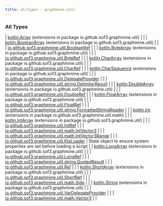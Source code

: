 ```yaml
---
title: alltypes - graphmine-util
---
```


### All Types

| [kotlin.Array](../io.github.sof3.graphmine.util/kotlin.-array/index.html) (extensions in package io.github.sof3.graphmine.util) |  |
| [kotlin.BooleanArray](../io.github.sof3.graphmine.util/kotlin.-boolean-array/index.html) (extensions in package io.github.sof3.graphmine.util) |  |
| [io.github.sof3.graphmine.util.BooleanRef](../io.github.sof3.graphmine.util/-boolean-ref/index.html) |  |
| [kotlin.ByteArray](../io.github.sof3.graphmine.util/kotlin.-byte-array/index.html) (extensions in package io.github.sof3.graphmine.util) |  |
| [io.github.sof3.graphmine.util.ByteRef](../io.github.sof3.graphmine.util/-byte-ref/index.html) |  |
| [kotlin.CharArray](../io.github.sof3.graphmine.util/kotlin.-char-array/index.html) (extensions in package io.github.sof3.graphmine.util) |  |
| [io.github.sof3.graphmine.util.CharRef](../io.github.sof3.graphmine.util/-char-ref/index.html) |  |
| [kotlin.CharSequence](../io.github.sof3.graphmine.util/kotlin.-char-sequence/index.html) (extensions in package io.github.sof3.graphmine.util) |  |
| [io.github.sof3.graphmine.util.DelegateProvider](../io.github.sof3.graphmine.util/-delegate-provider/index.html) |  |
| [io.github.sof3.graphmine.util.string.DelimiterResult](../io.github.sof3.graphmine.util.string/-delimiter-result/index.html) |  |
| [kotlin.DoubleArray](../io.github.sof3.graphmine.util/kotlin.-double-array/index.html) (extensions in package io.github.sof3.graphmine.util) |  |
| [io.github.sof3.graphmine.util.DoubleRef](../io.github.sof3.graphmine.util/-double-ref/index.html) |  |
| [kotlin.FloatArray](../io.github.sof3.graphmine.util/kotlin.-float-array/index.html) (extensions in package io.github.sof3.graphmine.util) |  |
| [io.github.sof3.graphmine.util.FloatRef](../io.github.sof3.graphmine.util/-float-ref/index.html) |  |
| [io.github.sof3.graphmine.util.string.FormattedStringReader](../io.github.sof3.graphmine.util.string/-formatted-string-reader/index.html) |  |
| [kotlin.Int](../io.github.sof3.graphmine.util.math/kotlin.-int/index.html) (extensions in package io.github.sof3.graphmine.util.math) |  |
| [kotlin.IntArray](../io.github.sof3.graphmine.util/kotlin.-int-array/index.html) (extensions in package io.github.sof3.graphmine.util) |  |
| [io.github.sof3.graphmine.util.IntRef](../io.github.sof3.graphmine.util/-int-ref/index.html) |  |
| [io.github.sof3.graphmine.util.math.IntVector3](../io.github.sof3.graphmine.util.math/-int-vector3/index.html) |  |
| [io.github.sof3.graphmine.util.math.IntVector3Range](../io.github.sof3.graphmine.util.math/-int-vector3-range/index.html) |  |
| [io.github.sof3.graphmine.util.KtsLoader](../io.github.sof3.graphmine.util/-kts-loader/index.html) | State object to ensure system properties are set before loading a script |
| [kotlin.LongArray](../io.github.sof3.graphmine.util/kotlin.-long-array/index.html) (extensions in package io.github.sof3.graphmine.util) |  |
| [io.github.sof3.graphmine.util.LongRef](../io.github.sof3.graphmine.util/-long-ref/index.html) |  |
| [io.github.sof3.graphmine.util.string.QuotedResult](../io.github.sof3.graphmine.util.string/-quoted-result/index.html) |  |
| [io.github.sof3.graphmine.util.Ref](../io.github.sof3.graphmine.util/-ref/index.html) |  |
| [kotlin.ShortArray](../io.github.sof3.graphmine.util/kotlin.-short-array/index.html) (extensions in package io.github.sof3.graphmine.util) |  |
| [io.github.sof3.graphmine.util.ShortRef](../io.github.sof3.graphmine.util/-short-ref/index.html) |  |
| [io.github.sof3.graphmine.util.math.Side](../io.github.sof3.graphmine.util.math/-side/index.html) |  |
| [kotlin.String](../io.github.sof3.graphmine.util/kotlin.-string/index.html) (extensions in package io.github.sof3.graphmine.util) |  |
| [io.github.sof3.graphmine.util.VarDelegateProvider](../io.github.sof3.graphmine.util/-var-delegate-provider/index.html) |  |
| [io.github.sof3.graphmine.util.math.Vector3](../io.github.sof3.graphmine.util.math/-vector3/index.html) |  |

